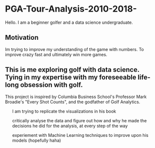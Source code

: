 # PGA-Tour-Analysis-2010-2018-
Hello. I am a beginner golfer and a data science undergraduate.

## Motivation
Im trying to improve my understanding of the game with numbers. To improve crazy fast and ultimately win more games. 

## This is me exploring golf with data science. Tying in my expertise with my foreseeable life-long obsession with golf.
This project is inspired by Columbia Business School's Professor Mark Broadie's "Every Shot Counts", and the godfather of Golf Analytics.
<ul>I am trying to replicate the visualizations in his book</ul>
<ul>critically analyse the data and figure out how and why he made the decisions he did for the analysis, at every step of the way</ul>
<ul>experiement with Machine Learning techniques to improve upon his models (hopefully haha)</ul>
